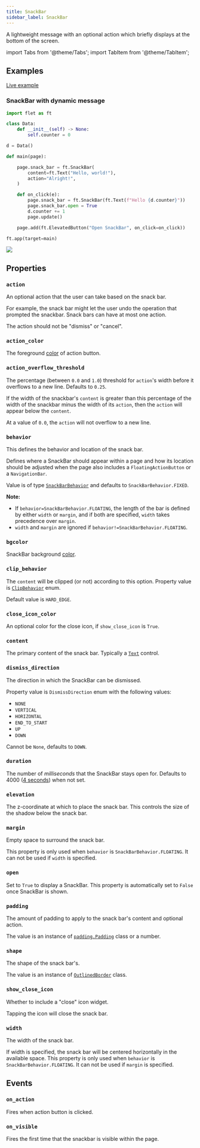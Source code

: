 ```yaml
---
title: SnackBar
sidebar_label: SnackBar
---
```


A lightweight message with an optional action which briefly displays at the bottom of the screen.

import Tabs from '@theme/Tabs';
import TabItem from '@theme/TabItem';

## Examples

[Live example](https://flet-controls-gallery.fly.dev/dialogs/snackbar)

### SnackBar with dynamic message

<Tabs groupId="language">
  <TabItem value="python" label="Python" default>

```python
import flet as ft

class Data:
    def __init__(self) -> None:
        self.counter = 0

d = Data()

def main(page):

    page.snack_bar = ft.SnackBar(
        content=ft.Text("Hello, world!"),
        action="Alright!",
    )

    def on_click(e):
        page.snack_bar = ft.SnackBar(ft.Text(f"Hello {d.counter}"))
        page.snack_bar.open = True
        d.counter += 1
        page.update()

    page.add(ft.ElevatedButton("Open SnackBar", on_click=on_click))

ft.app(target=main)
```
  </TabItem>
</Tabs>

<img src="/img/docs/controls/snackbar/snackbar-with-custom-content.gif" className="screenshot-40"/>

## Properties

### `action`

An optional action that the user can take based on the snack bar.

For example, the snack bar might let the user undo the operation that prompted the snackbar. Snack bars can have at most one action.

The action should not be "dismiss" or "cancel".

### `action_color`

The foreground [color](/docs/reference/colors) of action button.

### `action_overflow_threshold`

The percentage (between `0.0` and `1.0`) threshold for `action`'s width before it overflows to a new line. Defaults
to `0.25`.

If the width of the snackbar's `content` is greater than this percentage of the width of the snackbar minus the width of
its `action`, then the `action` will appear below the `content`.

At a value of `0.0`, the `action` will not overflow to a new line.

### `behavior`

This defines the behavior and location of the snack bar.

Defines where a SnackBar should appear within a page and how its location should be adjusted when the page also includes a `FloatingActionButton` or a `NavigationBar`.

Value is of type [`SnackBarBehavior`](/docs/reference/types/snackbarbehavior) and defaults to `SnackBarBehavior.FIXED`.

**Note:**

* If `behavior=SnackBarBehavior.FLOATING`, the length of the bar is defined by either `width` or `margin`, and if both
  are specified, `width` takes precedence over `margin`.
* `width` and `margin` are ignored if `behavior!=SnackBarBehavior.FLOATING`.

### `bgcolor`

SnackBar background [color](/docs/reference/colors).

### `clip_behavior`

The `content` will be clipped (or not) according to this option. Property value is [`ClipBehavior`](/docs/reference/types/clipbehavior) enum.

Default value is `HARD_EDGE`.

### `close_icon_color`

An optional color for the close icon, if `show_close_icon` is `True`.

### `content`

The primary content of the snack bar. Typically a [`Text`](/docs/controls/text) control.

### `dismiss_direction`

The direction in which the SnackBar can be dismissed.

Property value is `DismissDirection` enum with the following values:

* `NONE`
* `VERTICAL`
* `HORIZONTAL`
* `END_TO_START`
* `UP`
* `DOWN`

Cannot be `None`, defaults to `DOWN`.

### `duration`

The number of *milliseconds* that the SnackBar stays open for. Defaults to 4000 ([4 seconds](https://api.flutter.dev/flutter/material/SnackBar/duration.html)) when not set.

### `elevation`

The z-coordinate at which to place the snack bar. This controls the size of the shadow below the snack bar.

### `margin`

Empty space to surround the snack bar.

This property is only used when `behavior` is `SnackBarBehavior.FLOATING`. It can not be used if `width` is specified.

### `open`

Set to `True` to display a SnackBar. This property is automatically set to `False` once SnackBar is shown.

### `padding`

The amount of padding to apply to the snack bar's content and optional action.

The value is an instance of [`padding.Padding`](/docs/reference/types/padding) class or a number.

### `shape`

The shape of the snack bar's. 

The value is an instance of [`OutlinedBorder`](/docs/reference/types/outlinedborder) class.

### `show_close_icon`

Whether to include a "close" icon widget.

Tapping the icon will close the snack bar.

### `width`

The width of the snack bar.

If width is specified, the snack bar will be centered horizontally in the available space. This property is only used when `behavior` is `SnackBarBehavior.FLOATING`. It can not be used if `margin` is specified.

## Events

### `on_action`

Fires when action button is clicked.

### `on_visible`

Fires the first time that the snackbar is visible within the page.
